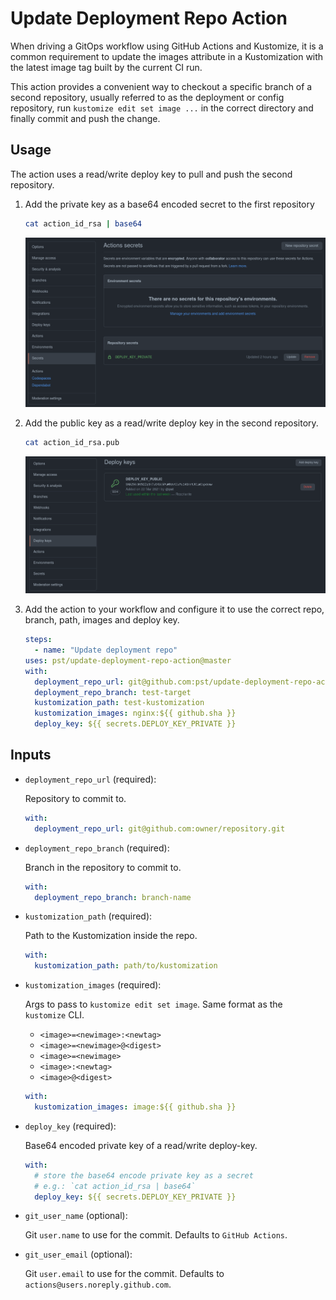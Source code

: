 # Update Deployment Repo Action

When driving a GitOps workflow using GitHub Actions and Kustomize, it is a common requirement to update the images attribute in a Kustomization with the latest image tag built by the current CI run.

This action provides a convenient way to checkout a specific branch of a second repository, usually referred to as the deployment or config repository, run `kustomize edit set image ...` in the correct directory and finally commit and push the change.

## Usage

The action uses a read/write deploy key to pull and push the second repository.

1. Add the private key as a base64 encoded secret to the first repository

   ```bash
   cat action_id_rsa | base64
   ```

   ![Settings secrets screenshot](docs/settings_secret_screenshot.png)

1. Add the public key as a read/write deploy key in the second repository.

   ```bash
   cat action_id_rsa.pub
   ```

   ![Settings deploy-key screenshot](docs/settings_deploy_key_screenshot.png)

1. Add the action to your workflow and configure it to use the correct repo, branch, path, images and deploy key.

   ```yaml
   steps:
     - name: "Update deployment repo"
   uses: pst/update-deployment-repo-action@master
   with:
     deployment_repo_url: git@github.com:pst/update-deployment-repo-action.git
     deployment_repo_branch: test-target
     kustomization_path: test-kustomization
     kustomization_images: nginx:${{ github.sha }}
     deploy_key: ${{ secrets.DEPLOY_KEY_PRIVATE }}
   ```

## Inputs

- `deployment_repo_url` (required):

  Repository to commit to.

  ```yaml
  with:
    deployment_repo_url: git@github.com:owner/repository.git
  ```

- `deployment_repo_branch` (required):

  Branch in the repository to commit to.

  ```yaml
  with:
    deployment_repo_branch: branch-name
  ```

- `kustomization_path` (required):

  Path to the Kustomization inside the repo.

  ```yaml
  with:
    kustomization_path: path/to/kustomization
  ```

- `kustomization_images` (required):

  Args to pass to `kustomize edit set image`. Same format as the `kustomize` CLI.

  - `<image>=<newimage>:<newtag>`
  - `<image>=<newimage>@<digest>`
  - `<image>=<newimage>`
  - `<image>:<newtag>`
  - `<image>@<digest>`

  ```yaml
  with:
    kustomization_images: image:${{ github.sha }}
  ```

- `deploy_key` (required):

  Base64 encoded private key of a read/write deploy-key.

  ```yaml
  with:
    # store the base64 encode private key as a secret
    # e.g.: `cat action_id_rsa | base64`
    deploy_key: ${{ secrets.DEPLOY_KEY_PRIVATE }}
  ```

- `git_user_name` (optional):

  Git `user.name` to use for the commit. Defaults to `GitHub Actions`.

- `git_user_email` (optional):

  Git `user.email` to use for the commit. Defaults to `actions@users.noreply.github.com`.
